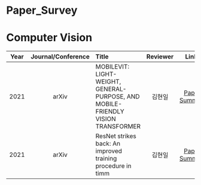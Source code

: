 # Paper_Survey

# Computer Vision
|Year|Journal/Conference|Title|Reviewer|Links|
|:-:|:-:|:-|:-:|:-:|
|2021|arXiv|MOBILEVIT: LIGHT-WEIGHT, GENERAL-PURPOSE, AND MOBILE-FRIENDLY VISION TRANSFORMER|김현일|[Paper](https://arxiv.org/abs/2110.02178), [Summary](https://github.com/DEEPBIO/AI_Papers_Review/issues/11)|
|2021|arXiv|ResNet strikes back: An improved training procedure in timm|김현일|[Paper](https://arxiv.org/abs/2110.00476), [Summary](https://github.com/DEEPBIO/AI_Papers_Review/issues/6)|
